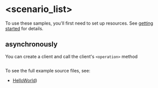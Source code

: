 # <scenario_list>

To use these samples, you'll first need to set up resources. See [getting started](https://github.com/Azure/azure-sdk-for-net/blob/main/sdk/confidentialledger/Azure.Security.ConfidentialLedgerDemo/README.md#getting-started) for details.

## <scenario> asynchronously

You can create a client and call the client's `<operation>` method

```C# Snippet:Azure_Security_ConfidentialLedgerDemo_ScenarioAsync
```

To see the full example source files, see:
* [HelloWorld](https://github.com/Azure/azure-sdk-for-net/blob/main/sdk/confidentialledger/Azure.Security.ConfidentialLedgerDemo/tests/Samples/Sample1_HelloWorldAsync.cs))

<!-- please refer to <https://github.com/Azure/azure-sdk-for-net/main/sdk/template/Azure.Template/samples/Sample1_HelloWorldAsync.md> to write sample readme file. -->